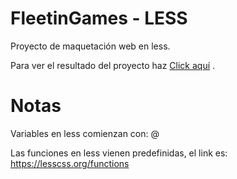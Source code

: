 # FleetinGames  - LESS

Proyecto de maquetación web en less. 

Para ver el resultado del proyecto haz [Click aquí](https://bit.ly/2z5KIoC) .




# Notas

Variables en less comienzan con: @

Las funciones en less vienen predefinidas, el link es: https://lesscss.org/functions
